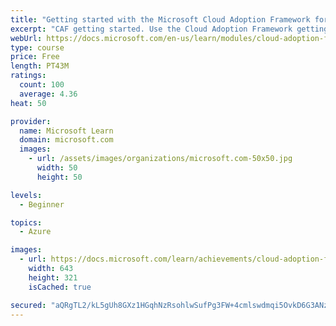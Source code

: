 ```yaml
---
title: "Getting started with the Microsoft Cloud Adoption Framework for Azure"
excerpt: "CAF getting started. Use the Cloud Adoption Framework getting started guides to unblock your organization’s cloud adoption efforts"
webUrl: https://docs.microsoft.com/en-us/learn/modules/cloud-adoption-framework-getting-started/
type: course
price: Free
length: PT43M
ratings:
  count: 100
  average: 4.36
heat: 50

provider:
  name: Microsoft Learn
  domain: microsoft.com
  images:
    - url: /assets/images/organizations/microsoft.com-50x50.jpg
      width: 50
      height: 50

levels:
  - Beginner

topics:
  - Azure

images:
  - url: https://docs.microsoft.com/learn/achievements/cloud-adoption-framework-getting-started-social.png
    width: 643
    height: 321
    isCached: true

secured: "aQRgTL2/kL5gUh8GXz1HGqhNzRsohlwSufPg3FW+4cmlswdmqi5OvkD6G3ANzwUyd7Z/TEri4z1oUQj9TVsFGe2MT+UnjYYfXrvIji+aEVHgloMUjUkfEGGdqFBxSLC/oX9qo6RA44D/g43bvBjGboXPrTmExvG79BhSbr5Sq2YgRGwg+6AD60xBDE3AsexjKtGT+fQGe42LOnYUWqKToZ0Ry+iHpuCwXlU9Q9leC5vVaSfGQU20hQAj9706DKw361CuLGkeB95XYTqn9FM6tLdep/6mCY43S/CSCo/Wzyjl/sCpk1EVv8cHx4StZV+QJNcmk1OfpU4Fx93KyYFsWftKKLZBZVBckleCOoYyzxyRPbGB7y31hIhFHh2sU8UXTGqBZar1YWzBDOWD/93kiEodn6g6MZQnGHpuFkkgZbU=;GzlYjKToezq6jW/ZGksfAg=="
---
```


